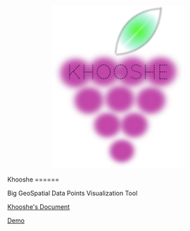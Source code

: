 <p align="center">
  <img src="https://github.com/MBoustani/Khooshe/blob/master/logo.png"  width="300"/>
</p>
Khooshe
======

Big GeoSpatial Data Points Visualization Tool

[Khooshe's Document](https://github.com/MBoustani/Khooshe/wiki)

[Demo](http://mboustani.github.io/khooshe.html)
